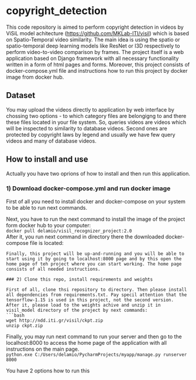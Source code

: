 # copyright_detection
This code repository is aimed to perform copyright detection in videos by ViSiL model achitecture (https://github.com/MKLab-ITI/visil) which is based on Spatio-Temporal video similarity. The main idea is using the spatio or spatio-temporal deep learning models like ResNet or I3D respectively to perform video-to-video comparison by frames. The project itself is a web application based on Django framework with all necessary functionality written in a form of html pages and forms. Moreover, this project consists of docker-compose.yml file and instructions how to run this project by docker image from docker hub. 

## Dataset
You may upload the videos directly to application by web interface by chossing two options - to which category files are belongigng to and there these files located in your file system. So, queries videos are videos which will be inspected to similarity to database videos. Second ones are protected by copyright laws by legend and usually we have few query videos and many of database videos. 

## How to install and use
Actually you have two oprions of how to install and then run this application.

### 1) Download docker-compose.yml and run docker image
First of all you need to install docker and docker-compose on your system to be able to run next commands. 

Next, you have to run the next command to install the image of the project form docker hub to your computer:  
``` docker pull delamio/visil_recognizer_project:2.0 ```  
After it, you run next command in directory there the downloaded docker-compose file is located:
``` docker-compose up
Finally, this project will be up-and-running and you will be able to start using it by going to localhost:8000 page and by this open the home page of teh project where you can start working. The home page consists of all needed instructions.

### 2) Clone this repo, install requirements and weights

First of all, clone thsi repository to directory. Then please install all dependencies from requirements.txt. Pay specil attention that the tensorflow-1.15 is used in this project, not the second version.  
After it, please load to the weights achive and unzip it in visil_model directory of the project by next commands:
```bash
wget http://ndd.iti.gr/visil/ckpt.zip
unzip ckpt.zip
```
Finally, you may run next command to run your server and then go to the localhost:8000 to access the home page of the application with all instructions on the main page.  
```python.exe C:/Users/delamio/PycharmProjects/myapp/manage.py runserver 8000```




You have 2 options how to run this 
